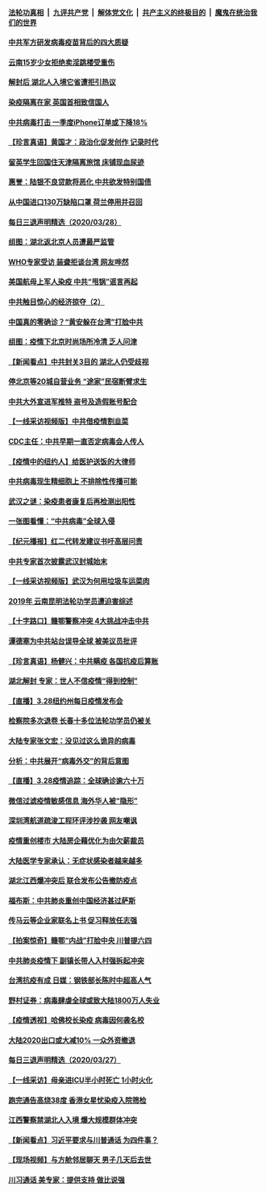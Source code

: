 ####  [法轮功真相](../../../../basic/blob/master/README.md?t=03292001) &nbsp;|&nbsp; [九评共产党](../../../../9ping.md/blob/master/README.md?t=03292001) &nbsp;|&nbsp; [解体党文化](../../../../jtdwh.md/blob/master/README.md?t=03292001)  &nbsp;|&nbsp; [共产主义的终极目的](../../../../gczydzjmd.md/blob/master/README.md?t=03292001) &nbsp;|&nbsp; [魔鬼在统治我们的世界](../../../../mgztzwmdsj.md/blob/master/README.md?t=03292001) 

#### [中共军方研发病毒疫苗背后的四大质疑](../pages/nsc413/n11982310.md?t=03292001) 

#### [云南15岁少女拒绝卖淫跳楼受重伤](../pages/nsc413/n11985345.md?t=03292001) 

#### [解封后 湖北人入境它省遭拒引热议](../pages/nsc413/n11985303.md?t=03292001) 

#### [染疫隔离在家 英国首相致信国人](../pages/nsc413/n11985293.md?t=03292001) 


#### [中共病毒打击 一季度iPhone订单或下降18%](../pages/nsc413/n11985125.md?t=03292001) 

#### [【珍言真语】黄国才：政治化促发创作 记录时代](../pages/nsc413/n11985201.md?t=03292001) 

#### [留英学生回国住天津隔离旅馆 床铺现血尿迹](../pages/nsc413/n11985031.md?t=03292001) 

#### [惠誉：陆银不良贷款将恶化 中共欲发特别国债](../pages/nsc413/n11984894.md?t=03292001) 

#### [从中国进口130万缺陷口罩 荷兰停用并召回](../pages/nsc413/n11984729.md?t=03292001) 

#### [每日三退声明精选（2020/03/28）](../pages/nsc413/n11984866.md?t=03292001) 

#### [组图：湖北返北京人员遭最严监管](../pages/nsc413/n11984505.md?t=03292001) 

#### [WHO专家受访 装聋拒谈台湾 网友哗然](../pages/nsc413/n11984650.md?t=03292001) 

#### [美国航母上军人染疫 中共“甩锅”谣言再起](../pages/nsc413/n11984494.md?t=03292001) 

#### [中共触目惊心的经济掠夺（2）](../pages/nsc413/n11980471.md?t=03292001) 

#### [中国真的零确诊？“黄安躲在台湾”打脸中共](../pages/nsc413/n11984334.md?t=03292001) 

#### [组图：疫情下北京时尚场所冷清 乏人问津](../pages/nsc413/n11984181.md?t=03292001) 

#### [【新闻看点】中共封关3目的 湖北人仍受歧视](../pages/nsc413/n11984042.md?t=03292001) 

#### [停北京等20城自营业务 “途家”民宿断臂求生](../pages/nsc413/n11984358.md?t=03292001) 

#### [中共大外宣进军推特 盗号及造假账号配合](../pages/nsc413/n11984038.md?t=03292001) 

#### [【一线采访视频版】中共借疫情割韭菜](../pages/nsc413/n11984349.md?t=03292001) 

#### [CDC主任：中共早期一直否定病毒会人传人](../pages/nsc413/n11983869.md?t=03292001) 

#### [【疫情中的纽约人】给医护送饭的大律师](../pages/nsc413/n11983977.md?t=03292001) 

#### [中共病毒现生精细胞上 不排除性传播可能](../pages/nsc413/n11984070.md?t=03292001) 

#### [武汉之谜：染疫患者康复后再检测出阳性](../pages/nsc413/n11984151.md?t=03292001) 

#### [一张图看懂：“中共病毒”全球入侵](../pages/nsc413/n11984023.md?t=03292001) 

#### [【纪元播报】红二代转发建议书吁高层问责](../pages/nsc413/n11978663.md?t=03292001) 

#### [中共专家首次披露武汉封城始末](../pages/nsc413/n11983805.md?t=03292001) 

#### [【一线采访视频版】武汉为何用垃圾车运菜肉](../pages/nsc413/n11983864.md?t=03292001) 

#### [2019年 云南昆明法轮功学员遭迫害综述](../pages/nsc413/n11980933.md?t=03292001) 

#### [【十字路口】赣鄂警察冲突 4大挑战冲击中共](../pages/nsc413/n11982118.md?t=03292001) 

#### [谭德塞为中共站台误导全球 被美议员批评](../pages/nsc413/n11983836.md?t=03292001) 

#### [【珍言真语】杨健兴：中共瞒疫 各国抗疫后算账](../pages/nsc413/n11983754.md?t=03292001) 

#### [湖北解封 专家：世人不信疫情“得到控制”](../pages/nsc413/n11978986.md?t=03292001) 

#### [【直播】3.28纽约州每日疫情发布会](../pages/nsc413/n11983513.md?t=03292001) 

#### [检察院多次退卷 长春十多位法轮功学员仍被关](../pages/nsc413/n11983686.md?t=03292001) 

#### [大陆专家张文宏：没见过这么诡异的病毒](../pages/nsc413/n11983661.md?t=03292001) 

#### [分析：中共展开“病毒外交”的背后意图](../pages/nsc413/n11974494.md?t=03292001) 

#### [【直播】3.28疫情追踪：全球确诊逾六十万](../pages/nsc413/n11983408.md?t=03292001) 

#### [微信过滤疫情敏感信息 海外华人被“隐形”](../pages/nsc413/n11981644.md?t=03292001) 

#### [深圳湾航道疏浚工程环评涉抄袭 网友嘲讽](../pages/nsc413/n11983318.md?t=03292001) 

#### [疫情重创楼市 大陆房企藉优化为由欠薪裁员](../pages/nsc413/n11982994.md?t=03292001) 

#### [大陆医学专家承认：无症状感染者越来越多](../pages/nsc413/n11983210.md?t=03292001) 

#### [湖北江西爆冲突后 联合发布公告撤防疫点](../pages/nsc413/n11982683.md?t=03292001) 


#### [福布斯：中共肺炎重创中国经济甚过萨斯](../pages/nsc413/n11982860.md?t=03292001) 

#### [传马云等企业家联名上书 促习释放任志强](../pages/nsc413/n11982898.md?t=03292001) 

#### [【拍案惊奇】赣鄂“内战”打脸中央 川普提六四](../pages/nsc413/n11982344.md?t=03292001) 

#### [中共肺炎疫情下 副镇长带人入村强拆起冲突](../pages/nsc413/n11982655.md?t=03292001) 

#### [台湾抗疫有成 日媒：钢铁部长陈时中超高人气](../pages/nsc413/n11982610.md?t=03292001) 

#### [野村证券：病毒肆虐全球或致大陆1800万人失业](../pages/nsc413/n11982332.md?t=03292001) 

#### [【疫情透视】哈佛校长染疫 病毒因何袭名校](../pages/nsc413/n11972893.md?t=03292001) 

#### [大陆2020出口或大减10% 一众外资撤退](../pages/nsc413/n11981242.md?t=03292001) 

#### [每日三退声明精选（2020/03/27）](../pages/nsc413/n11982395.md?t=03292001) 

#### [【一线采访】母亲进ICU半小时死亡 1小时火化](../pages/nsc413/n11982053.md?t=03292001) 

#### [跑完通告高烧38度 香港女星忧染疫入院筛检](../pages/nsc413/n11981967.md?t=03292001) 

#### [江西警察禁湖北人入境 爆大规模群体冲突](../pages/nsc413/n11981905.md?t=03292001) 

#### [【新闻看点】习近平要求与川普通话 为四件事？](../pages/nsc413/n11981545.md?t=03292001) 

#### [【现场视频】与方舱邻居聊天 男子几天后去世](../pages/nsc413/n11982025.md?t=03292001) 

#### [川习通话 美专家：提供支持 做比说强](../pages/nsc413/n11981483.md?t=03292001) 

